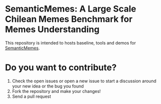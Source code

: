 # SemanticMemes: A Large Scale Chilean Memes Benchmark for Memes Understanding
This repository is intended to hosts baseline, tools and demos for [SemanticMemes][doc-link].

# Do you want to contribute?

1. Check the open issues or open a new issue to start a discussion around your new idea or the bug you found
2. Fork the repository and make your changes!
3. Send a pull request

[doc-link]: https://jssprz.github.io/semantic-memes-docs/
